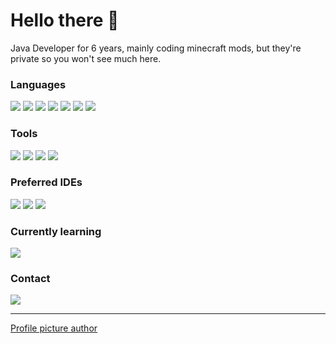 # Hello there 👋

Java Developer for 6 years, mainly coding minecraft mods, but they're private so you won't see much here.

### Languages
<img src="https://img.shields.io/badge/Java-black.svg?&style=for-the-badge&logo=Java"/> <img src="https://img.shields.io/badge/C++-black.svg?&style=for-the-badge&logo=Cplusplus"/> <img src="https://img.shields.io/badge/PHP-black.svg?&style=for-the-badge&logo=PHP"/> <img src="https://img.shields.io/badge/Python-black.svg?&style=for-the-badge&logo=Python"/> <img src="https://img.shields.io/badge/JavaScript-black.svg?&style=for-the-badge&logo=JavaScript"/> <img src="https://img.shields.io/badge/Node.JS-black.svg?&style=for-the-badge&logo=nodedotjs"/> <img src="https://img.shields.io/badge/TypeScript-black.svg?&style=for-the-badge&logo=TypeScript"/>

### Tools
<img src="https://img.shields.io/badge/gradle-black.svg?&style=for-the-badge&logo=gradle"/> <img src="https://img.shields.io/badge/maven-black.svg?&style=for-the-badge&logo=apachemaven"/> <img src="https://img.shields.io/badge/Docker-black.svg?&style=for-the-badge&logo=Docker"/> <img src="https://img.shields.io/badge/GitHub Actions-black.svg?&style=for-the-badge&logo=GitHubActions"/>

### Preferred IDEs
<img src="https://img.shields.io/badge/Intellij IDEA-black.svg?&style=for-the-badge&logo=IntellijIDEA"/> <img src="https://img.shields.io/badge/Visual Studio-black.svg?&style=for-the-badge&logo=VisualStudio"/> <img src="https://img.shields.io/badge/VS%20Code-black.svg?&style=for-the-badge&logo=visualstudiocode"/>

### Currently learning
<img src="https://img.shields.io/badge/GLSL-black.svg?&style=for-the-badge&logo=OpenGL"/>

### Contact

<img src="https://img.shields.io/badge/Discord-L3g7%239999-black.svg?&style=for-the-badge&logo=Discord&labelColor=black"/>


------------
<a href="https://www.reddit.com/r/PixelArt/comments/dv03hi/strolling_chicken/">Profile picture author</a>
